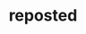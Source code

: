---
title: reposted
excerpt: See the IDs of the internal posts of ScytedTV Bluesky accounts.
api:
  file: scyted-tv-api.json
  operationId: get_loydshelperbluesky{username}reposted
deprecated: false
hidden: false
link:
  new_tab: false
metadata:
  robots: index
---